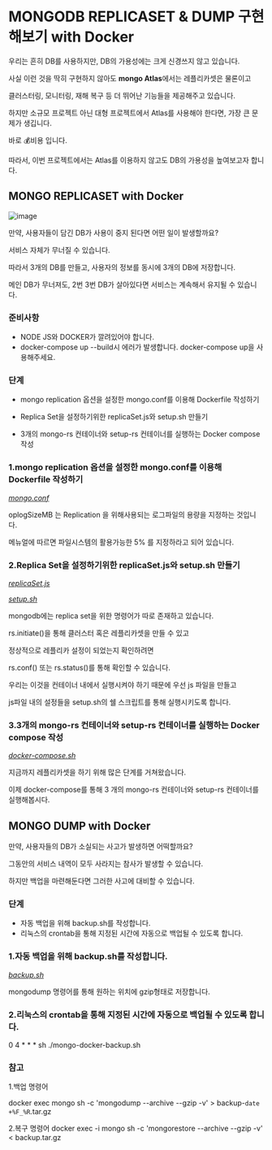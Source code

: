 # MONGODB REPLICASET & DUMP 구현해보기 with Docker
우리는 흔히 DB를 사용하지만, DB의 가용성에는 크게 신경쓰지 않고 있습니다.

사실 이런 것을 딱히 구현하지 않아도 **mongo Atlas**에서는 레플리카셋은 물론이고

클러스터링, 모니터링, 재해 복구 등 더 뛰어난 기능들을 제공해주고 있습니다.

하지만 소규모 프로젝트 아닌 대형 프로젝트에서 Atlas를 사용해야 한다면, 가장 큰 문제가 생깁니다.

바로 :moneybag:비용 입니다.

따라서, 이번 프로젝트에서는 Atlas를 이용하지 않고도 DB의 가용성을 높여보고자 합니다.

## MONGO REPLICASET with Docker
![image](https://user-images.githubusercontent.com/56282663/117100263-447eaf80-adae-11eb-9ef3-8ddf3d44e26b.png)

만약, 사용자들이 담긴 DB가 사용이 중지 된다면 어떤 일이 발생할까요?

서비스 자체가 무너질 수 있습니다.

따라서 3개의 DB를 만들고, 사용자의 정보를 동시에 3개의 DB에 저장합니다.

메인 DB가 무너져도, 2번 3번 DB가 살아있다면 서비스는 계속해서 유지될 수 있습니다.

### 준비사항
- NODE JS와 DOCKER가 깔려있어야 합니다.
- docker-compose up --build시 에러가 발생합니다. docker-compose up을 사용해주세요.

### 단계
- mongo replication 옵션을 설정한 mongo.conf를 이용해 Dockerfile 작성하기

- Replica Set을 설정하기위한 replicaSet.js와 setup.sh 만들기

- 3개의 mongo-rs 컨테이너와 setup-rs 컨테이너를 실행하는 Docker compose 작성

### 1.mongo replication 옵션을 설정한 mongo.conf를 이용해 Dockerfile 작성하기

*[mongo.conf](./mongo-rs0-1/mongo.conf)*

oplogSizeMB 는 Replication 을 위해사용되는 로그파일의 용량을 지정하는 것입니다.

메뉴얼에 따르면 파일시스템의 활용가능한 5% 를 지정하라고 되어 있습니다.


### 2.Replica Set을 설정하기위한 replicaSet.js와 setup.sh 만들기
*[replicaSet.js](./setup/replicaSet.js)*

*[setup.sh](./setup/setup.sh)*

mongodb에는 replica set을 위한 명령어가 따로 존재하고 있습니다.

rs.initiate()을 통해 클러스터 혹은 레플리카셋을 만들 수 있고

정상적으로 레플리카 설정이 되었는지 확인하려면

rs.conf() 또는 rs.status()를 통해 확인할 수 있습니다.

우리는 이것을 컨테이너 내에서 실행시켜야 하기 때문에 우선 js 파일을 만들고

js파일 내의 설정들을 setup.sh의 쉘 스크립트를 통해 실행시키도록 합니다.

### 3.3개의 mongo-rs 컨테이너와 setup-rs 컨테이너를 실행하는 Docker compose 작성
*[docker-compose.sh](./docker-compose.yaml)*

지금까지 레플리카셋을 하기 위해 많은 단계를 거쳐왔습니다.

이제 docker-compose를 통해 3 개의 mongo-rs 컨테이너와 setup-rs 컨테이너를 실행해봅시다.

## MONGO DUMP with Docker
만약, 사용자들의 DB가 소실되는 사고가 발생하면 어떡할까요?

그동안의 서비스 내역이 모두 사라지는 참사가 발생할 수 있습니다.

하지만 백업을 마련해둔다면 그러한 사고에 대비할 수 있습니다.

### 단계
- 자동 백업을 위해 backup.sh를 작성합니다.
- 리눅스의 crontab을 통해 지정된 시간에 자동으로 백업될 수 있도록 합니다.

### 1.자동 백업을 위해 backup.sh를 작성합니다.
*[backup.sh](./setup/backup.sh)*

mongodump 명령어를 통해 원하는 위치에 gzip형태로 저장합니다.

### 2.리눅스의 crontab을 통해 지정된 시간에 자동으로 백업될 수 있도록 합니다.

0 4 * * * sh ./mongo-docker-backup.sh

### 참고
1.백업 명령어

docker exec mongo sh -c 'mongodump --archive --gzip -v' > backup-`date +%F_%R`.tar.gz

2.복구 명령어
docker exec -i mongo sh -c 'mongorestore --archive --gzip -v' < backup.tar.gz
